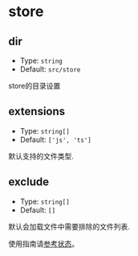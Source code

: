 # store

## dir

- Type: `string`
- Default: `src/store`

store的目录设置

## extensions

- Type: `string[]`
- Default: `['js', 'ts']`

默认支持的文件类型.

## exclude

- Type: `string[]`
- Default: `[]`

默认会加载文件中需要排除的文件列表.

使用指南请[参考状态](/convue/zh/guide/store)。
